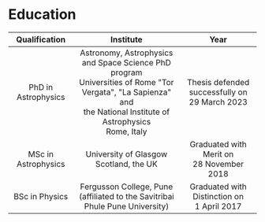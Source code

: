 # Education

|Qualification | Institute | Year |
|:----------------------------------:|:-----------------------------------:|:------------------------------------:|
| PhD in Astrophysics | Astronomy, Astrophysics and Space Science PhD program <br> Universities of Rome "Tor Vergata", "La Sapienza" and <br> the National Institute of Astrophysics <br> Rome, Italy | Thesis defended successfully on <br> 29 March 2023 |
| MSc in Astrophysics | University of Glasgow <br> Scotland, the UK | Graduated with Merit on <br> 28 November 2018 |
| BSc in Physics | Fergusson College, Pune <br> (affiliated to the Savitribai Phule Pune University) | Graduated with Distinction on <br> 1 April 2017 |
